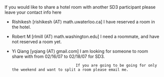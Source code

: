 If you would like to share a hotel room with another SD3 participant please leave your contact info here


 * Rishikesh [rishikesh (AT) math.uwaterloo.ca]     I have reserved a room in the hotel.

 * Robert M [rlmill (AT) math.washington.edu]     I need a roommate, and have not reserved a room yet.


 * Yi Qiang [yqiang (AT) gmail.com] I am looking for someone to room share with from 02/16/07 to 02/18/07 for SD3.  

                                    If you are going to be going for only the weekend and want to split a room please email me.

                                      
